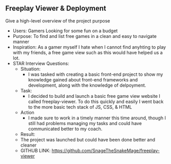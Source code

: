 ## Freeplay Viewer & Deployment
Give a high-level overview of the project purpose
- Users: Gamers Looking for some fun on a budget
- Purpose: To find and list free games in a clean and easy to navigate manner
- Inspiration: As a gamer myself I hate when I cannot find anyhting to play with my friends, a free game view such as this would have helped us a lot.
- STAR Interview Questions:
    - Situation:
        - I was tasked with creating a basic front-end project to show my knowledge gained about front-end frameworks and development, along with the knowledge of delpoyment.
    - Task:
        - I decided to build and launch a basic free game view website I called freeplay-viewer. To do this quickly and easily I went back to the more basic tech stack of JS, CSS, & HTML
    - Action
        - I made sure to work in a timely manner this time around, though I still had problems managing my tasks and could have communicated better to my coach. 
    - Result:
    - The project was launched but could have been done better and cleaner
    - GITHUB LINK: https://github.com/SnageTheSnakeMage/freeplay-viewer
